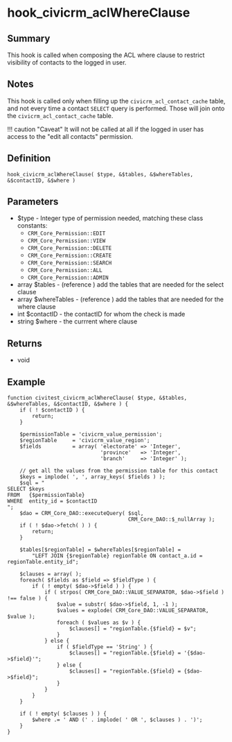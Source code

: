 # hook_civicrm_aclWhereClause

## Summary

This hook is called when composing the ACL where clause to restrict
visibility of contacts to the logged in user.

## Notes

This hook is called only when filling up the
`civicrm_acl_contact_cache` table, and not every time a contact `SELECT`
query is performed. Those will join onto the
`civicrm_acl_contact_cache` table.

!!! caution "Caveat"
    It will not be called at all if the logged in user has access to the "edit all contacts" permission.

## Definition

    hook_civicrm_aclWhereClause( $type, &$tables, &$whereTables, &$contactID, &$where )

## Parameters

-   $type - Integer type of permission needed, matching these class constants:
    - `CRM_Core_Permission::EDIT`
    - `CRM_Core_Permission::VIEW`
    - `CRM_Core_Permission::DELETE`
    - `CRM_Core_Permission::CREATE`
    - `CRM_Core_Permission::SEARCH`
    - `CRM_Core_Permission::ALL`
    - `CRM_Core_Permission::ADMIN`
-   array $tables - (reference ) add the tables that are needed for the
    select clause
-   array $whereTables - (reference ) add the tables that are needed
    for the where clause
-   int $contactID - the contactID for whom the check is made
-   string $where - the currrent where clause

## Returns

-   void

## Example

    function civitest_civicrm_aclWhereClause( $type, &$tables, &$whereTables, &$contactID, &$where ) {
        if ( ! $contactID ) {
            return;
        }

        $permissionTable = 'civicrm_value_permission';
        $regionTable     = 'civicrm_value_region';
        $fields          = array( 'electorate' => 'Integer',
                                  'province'   => 'Integer',
                                  'branch'     => 'Integer' );

        // get all the values from the permission table for this contact
        $keys = implode( ', ', array_keys( $fields ) );
        $sql = "
    SELECT $keys
    FROM   {$permissionTable}
    WHERE  entity_id = $contactID
    ";
        $dao = CRM_Core_DAO::executeQuery( $sql,
                                           CRM_Core_DAO::$_nullArray );
        if ( ! $dao->fetch( ) ) {
            return;
        }

        $tables[$regionTable] = $whereTables[$regionTable] =
            "LEFT JOIN {$regionTable} regionTable ON contact_a.id = regionTable.entity_id";

        $clauses = array( );
        foreach( $fields as $field => $fieldType ) {
            if ( ! empty( $dao->$field ) ) {
                if ( strpos( CRM_Core_DAO::VALUE_SEPARATOR, $dao->$field ) !== false ) {
                    $value = substr( $dao->$field, 1, -1 );
                    $values = explode( CRM_Core_DAO::VALUE_SEPARATOR, $value );
                    foreach ( $values as $v ) {
                        $clauses[] = "regionTable.{$field} = $v";
                    }
                } else {
                    if ( $fieldType == 'String' ) {
                        $clauses[] = "regionTable.{$field} = '{$dao->$field}'";
                    } else {
                        $clauses[] = "regionTable.{$field} = {$dao->$field}";
                    }
                }
            }
        }

        if ( ! empty( $clauses ) ) {
            $where .= ' AND (' . implode( ' OR ', $clauses ) . ')';
        }
    }

